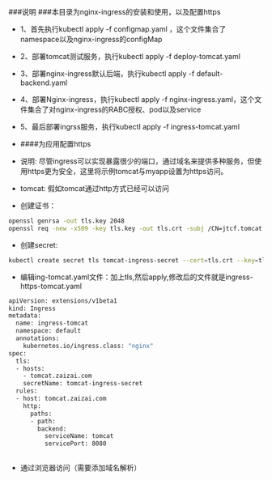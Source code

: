 ###说明
###本目录为nginx-ingress的安装和使用，以及配置https
+ 1、首先执行kubectl apply -f configmap.yaml ，这个文件集合了namespace以及nginx-ingress的configMap
+ 2、部署tomcat测试服务，执行kubectl apply -f deploy-tomcat.yaml
+ 3、部署nginx-ingress默认后端，执行kubectl apply -f default-backend.yaml
+ 4、部署Nginx-ingress，执行kubectl apply -f nginx-ingress.yaml，这个文件集合了对nginx-ingress的RABC授权、pod以及service
+ 5、最后部署ingrss服务，执行kubectl apply -f ingress-tomcat.yaml

+ ####为应用配置https
+ 说明: 尽管ingress可以实现暴露很少的端口，通过域名来提供多种服务，但使用https更为安全，这里将示例tomcat与myapp设置为https访问。

+ tomcat: 假如tomcat通过http方式已经可以访问
+ 创建证书：

``` bash
openssl genrsa -out tls.key 2048
openssl req -new -x509 -key tls.key -out tls.crt -subj /CN=jtcf.tomcat.com
```

+ 创建secret: 
``` bash
kubectl create secret tls tomcat-ingress-secret --cert=tls.crt --key=tls.key
```
+ 编辑ing-tomcat.yaml文件：加上tls,然后apply,修改后的文件就是ingress-https-tomcat.yaml


``` bash
apiVersion: extensions/v1beta1
kind: Ingress
metadata:
  name: ingress-tomcat
  namespace: default
  annotations:
    kubernetes.io/ingress.class: "nginx"
spec:
  tls:
  - hosts:
    - tomcat.zaizai.com
    secretName: tomcat-ingress-secret
  rules:
  - host: tomcat.zaizai.com
    http:
      paths:
      - path:
        backend:
          serviceName: tomcat
          servicePort: 8080
 
```	  
+ 通过浏览器访问（需要添加域名解析）
